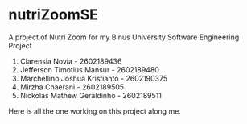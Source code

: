 # nutriZoomSE
A project of Nutri Zoom for my Binus University Software Engineering Project
1. Clarensia Novia - 2602189436
2. Jefferson Timotius Mansur - 2602189480
3. Marchellino Joshua Kristianto - 2602190375
4. Mirzha Chaerani - 2602189505
5. Nickolas Mathew Geraldinho - 2602189511

Here is all the one working on this project along me.
